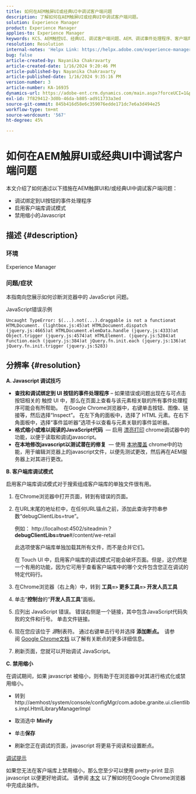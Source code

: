 ```yaml
---
title: 如何在AEM触屏UI或经典UI中调试客户端问题
description: 了解如何在AEM触屏UI或经典UI中调试客户端问题。
solution: Experience Manager
product: Experience Manager
applies-to: Experience Manager
keywords: KCS、AEM触控UI、经典UI、调试客户端问题、AEM、调试事件处理程序、客户端库调试模式
resolution: Resolution
internal-notes: 'Helpx Link: https://helpx.adobe.com/experience-manager/kb/How-to-debug-javascript-errors-in-AEM.html'
bug: false
article-created-by: Nayanika Chakravarty
article-created-date: 1/16/2024 9:20:46 PM
article-published-by: Nayanika Chakravarty
article-published-date: 1/16/2024 9:35:16 PM
version-number: 3
article-number: KA-16935
dynamics-url: https://adobe-ent.crm.dynamics.com/main.aspx?forceUCI=1&pagetype=entityrecord&etn=knowledgearticle&id=39c9ae17-b5b4-ee11-a569-6045bd0063aa
exl-id: 7f829412-3d0b-46da-b805-ad911733a3ed
source-git-commit: 845b416d58e6c359076edde171dc7e6a3d494e25
workflow-type: tm+mt
source-wordcount: '567'
ht-degree: 45%

---
```


# 如何在AEM触屏UI或经典UI中调试客户端问题


本文介绍了如何通过以下措施在AEM触屏UI和/或经典UI中调试客户端问题：

- 调试绑定到UI按钮的事件处理程序
- 启用客户端库调试模式
- 禁用缩小的Javascript


## 描述 {#description}


### <b>环境</b>

Experience Manager

### <b>问题/症状</b>

本指南向您展示如何诊断浏览器中的 JavaScript 问题。

JavaScript错误示例




```
Uncaught TypeError: $(...).not(...).draggable is not a functionat HTMLDocument. (lightbox.js:45)at HTMLDocument.dispatch (jquery.js:4665)at HTMLDocument.elemData.handle (jquery.js:4333)at Object.trigger (jquery.js:4574)at HTMLElement. (jquery.js:5284)at Function.each (jquery.js:384)at jQuery.fn.init.each (jquery.js:136)at jQuery.fn.init.trigger (jquery.js:5283)
```



## 分辨率 {#resolution}


<b>A. Javascript 调试技巧</b>

- <b>查找和调试绑定到 UI 按钮的事件处理程序</b> – 如果错误或问题出现在与可点击按钮相关的 触控 UI 中，那么在页面上查看与该元素相关联的所有事件处理程序可能会有所帮助。  在Google Chrome浏览器中，右键单击按钮、图像、链接等，然后选择“Inspect”。 在左下角的面板中，选择了 HTML 元素。在右下角面板中，选择“事件监听器”选项卡以查看与元素关联的事件监听器。
- <b>格式缩小或难以阅读的JavaScript代码</b>  — 启用 [漂亮打印](https://developers.google.com/web/tools/chrome-devtools/javascript/pretty-print) chrome调试器中的功能，以便于读取和调试javascript。
- <b>在本地修改javascript以测试潜在的修复</b>  — 使用 [本地覆盖](https://developers.google.com/web/updates/2018/01/devtools#overrides) chrome中的功能，用于编辑浏览器上的javascript文件，以便先测试更改，然后再在AEM服务器上对其进行更改。


<b>B. 客户端库调试模式</b>

启用客户端库调试模式对于搜索组成客户端库的单独文件很有用。

1. 在Chrome浏览器中打开页面，转到有错误的页面。
2. 在URL末尾的地址栏中，在任何URL锚点之前，添加此查询字符串参数“debugClientLibs=true”。

   例如： http://localhost:4502/siteadmin？<b>debugClientLibs=true</b>#/content/we-retail

   此选项使客户端库单独加载其所有文件，而不是合并它们。

   在 Touch UI 中，启用客户端库的调试模式可能会破坏页面。但是，这仍然是一个有用的功能，因为它可用于查看客户端库中的哪个文件包含您正在调试的特定代码行。
3. 在Chrome浏览器（右上角）中，转到 <b>工具=`>` 更多工具=`>` 开发人员工具</b>
4. 单击“<b>控制台</b>的“<b>开发人员工具</b>”面板。
5. 应列出 JavaScript 错误。 错误右侧是一个链接，其中包含JavaScript代码失败的文件和行号。 单击文件链接。
6. 现在您应该位于 *源*&#x200B;制表符。 通过右键单击行号并选择 <b>添加断点。  </b>请参阅 [Google Chrome文档](https://developers.google.com/web/tools/chrome-devtools/javascript/breakpoints) 以了解有关断点的更多详细信息。
7. 刷新页面，您就可以开始调试 JavaScript。


<b>C. 禁用缩小</b>

在调试期间，如果 javascript 被缩小，则有助于在浏览器中对其进行格式化或禁用缩小。

- 转到http://aemhost/system/console/configMgr/com.adobe.granite.ui.clientlibs.impl.HtmlLibraryManagerImpl


- 取消选中 <b>Minify</b>


- 单击<b>保存</b>


- 刷新您正在调试的页面，javascript 将更易于阅读和设置断点。


<u>调试提示</u>

如果您无法在客户端库上禁用缩小，那么您至少可以使用 pretty-print 显示 javascript 以便更好地调试。 请参阅 [本文](https://developers.google.com/web/tools/chrome-devtools/javascript/pretty-print) 以了解如何在Google Chrome浏览器中完成此操作。
